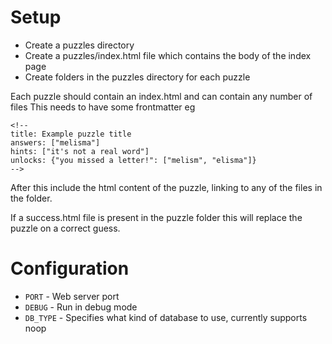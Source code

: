 # Setup

 - Create a puzzles directory
 - Create a puzzles/index.html file which contains the body of the index page
 - Create folders in the puzzles directory for each puzzle

Each puzzle should contain an index.html and can contain any number of files
This needs to have some frontmatter eg
```
<!--
title: Example puzzle title
answers: ["melisma"]
hints: ["it's not a real word"]
unlocks: {"you missed a letter!": ["melism", "elisma"]}
-->
```
After this include the html content of the puzzle, linking to any of the files in the folder.

If a success.html file is present in the puzzle folder this will replace the puzzle on a correct guess.

# Configuration

 - `PORT` - Web server port
 - `DEBUG` - Run in debug mode
 - `DB_TYPE` - Specifies what kind of database to use, currently supports noop
